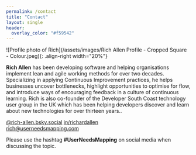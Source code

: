 ```yaml
---
permalink: /contact
title: "Contact"
layout: single
header: 
  overlay_color: "#f59542"
---
```


![Profile photo of Rich](/assets/images/Rich Allen Profile - Cropped Square - Colour.jpeg){: .align-right width="20%"}

**Rich Allen** has been developing software and helping organisations implement lean and agile working methods for over two decades. Specializing in applying Continuous Improvement practices, he helps businesses uncover bottlenecks, highlight opportunities to optimise for flow, and introduce ways of encouraging feedback in a culture of continuous learning. Rich is also co-founder of the Developer South Coast technology user group in the UK which has been helping developers discover and learn about new technologies for over thirteen years..

<i class="fa-brands fa-bluesky" title="Blue Sky"></i>
[@rich-allen.bsky.social](https://bsky.app/profile/rich-allen.bsky.social)
<i class="fa-brands fa-linkedin" title="LinkedIn"></i>
[in/richardallen](https://www.linkedin.com/in/richardallen/)  
<i class="fas fa-envelope" title="Email"></i>
[rich@userneedsmapping.com](mailto:rich@userneedsmapping.com)

Please use the hashtag **#UserNeedsMapping** on social media when discussing the topic.
